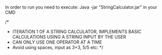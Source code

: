In order to run you need to execute:
Java -jar "StringCalculator.jar" in your CMD

/*
 * ITERATION 1 OF A STRING CALCULATOR, IMPLEMENTS BASIC CALCULATIONS USING A STRING INPUT BY THE USER
 * CAN ONLY USE ONE OPERATOR AT A TIME
 * Avoid using spaces, input as 3+3, 5/5 etc:
 */

